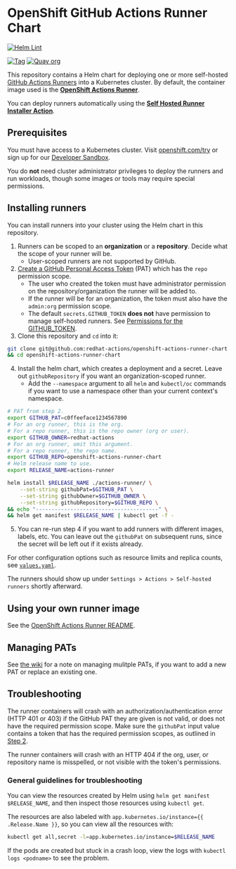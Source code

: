 # OpenShift GitHub Actions Runner Chart

[![Helm Lint](https://github.com/redhat-actions/openshift-actions-runner-chart/workflows/Helm%20Lint/badge.svg)](https://github.com/redhat-actions/openshift-actions-runner-chart/actions)

[![Tag](https://img.shields.io/github/v/tag/redhat-actions/openshift-actions-runner-chart)](https://github.com/redhat-actions/openshift-actions-runner-chart/tags)
[![Quay org](https://img.shields.io/badge/quay-redhat--github--actions-red)](https://quay.io/organization/redhat-github-actions)

This repository contains a Helm chart for deploying one or more self-hosted [GitHub Actions Runners]((https://docs.github.com/en/free-pro-team@latest/actions/hosting-your-own-runners/about-self-hosted-runners)) into a Kubernetes cluster. By default, the container image used is the [**OpenShift Actions Runner**](https://github.com/redhat-actions/openshift-actions-runner).

You can deploy runners automatically using the [**Self Hosted Runner Installer Action**](https://github.com/redhat-actions/self-hosted-runner-installer).

## Prerequisites
You must have access to a Kubernetes cluster. Visit [openshift.com/try](https://www.openshift.com/try) or sign up for our [Developer Sandbox](https://developers.redhat.com/developer-sandbox).

You do **not** need cluster administrator privileges to deploy the runners and run workloads, though some images or tools may require special permissions.

## Installing runners

You can install runners into your cluster using the Helm chart in this repository.

1. Runners can be scoped to an **organization** or a **repository**. Decide what the scope of your runner will be.
    - User-scoped runners are not supported by GitHub.
<a id="pat-guidelines"></a>
2. [Create a GitHub Personal Access Token](https://docs.github.com/en/free-pro-team@latest/github/authenticating-to-github/creating-a-personal-access-token) (PAT) which has the `repo` permission scope.
    - The user who created the token must have administrator permission on the repository/organization the runner will be added to.
    - If the runner will be for an organization, the token must also have the `admin:org` permission scope.
    - The default `secrets.GITHUB_TOKEN` **does not** have permission to manage self-hosted runners. See [Permissions for the GITHUB_TOKEN](https://docs.github.com/en/actions/reference/authentication-in-a-workflow#permissions-for-the-github_token).
3. Clone this repository and `cd` into it:
```bash
git clone git@github.com:redhat-actions/openshift-actions-runner-chart.git \
&& cd openshift-actions-runner-chart
```
4. Install the helm chart, which creates a deployment and a secret. Leave out `githubRepository` if you want an organization-scoped runner.
    - Add the `--namespace` argument to all `helm` and `kubectl/oc` commands if you want to use a namespace other than your current context's namespace.

```bash
# PAT from step 2.
export GITHUB_PAT=c0ffeeface1234567890
# For an org runner, this is the org.
# For a repo runner, this is the repo owner (org or user).
export GITHUB_OWNER=redhat-actions
# For an org runner, omit this argument.
# For a repo runner, the repo name.
export GITHUB_REPO=openshift-actions-runner-chart
# Helm release name to use.
export RELEASE_NAME=actions-runner

helm install $RELEASE_NAME ./actions-runner/ \
    --set-string githubPat=$GITHUB_PAT \
    --set-string githubOwner=$GITHUB_OWNER \
    --set-string githubRepository=$GITHUB_REPO \
&& echo "---------------------------------------" \
&& helm get manifest $RELEASE_NAME | kubectl get -f -
```

5. You can re-run step 4 if you want to add runners with different images, labels, etc. You can leave out the `githubPat` on subsequent runs, since the secret will be left out if it exists already.

For other configuration options such as resource limits and replica counts, see [`values.yaml`](./actions-runner/values.yaml).

The runners should show up under `Settings > Actions > Self-hosted runners` shortly afterward.

## Using your own runner image
See the [OpenShift Actions Runner README](https://github.com/redhat-actions/openshift-action-runners#README.md).

## Managing PATs
See [the wiki](https://github.com/redhat-actions/openshift-actions-runner-chart/wiki/Managing-PATs) for a note on managing mulitple PATs, if you want to add a new PAT or replace an existing one.

## Troubleshooting
The runner containers will crash with an authorization/authentication error (HTTP 401 or 403) if the GitHub PAT they are given is not valid, or does not have the required permission scope. Make sure the `githubPat` input value contains a token that has the required permission scopes, as outlined in [Step 2](#pat-guidelines).

The runner containers will crash with an HTTP 404 if the org, user, or repository name is misspelled, or not visible with the token's permissions.

### General guidelines for troubleshooting

You can view the resources created by Helm using `helm get manifest $RELEASE_NAME`, and then inspect those resources using `kubectl get`.

The resources are also labeled with `app.kubernetes.io/instance={{ .Release.Name }}`, so you can view all the resources with:

```sh
kubectl get all,secret -l=app.kubernetes.io/instance=$RELEASE_NAME
```

If the pods are created but stuck in a crash loop, view the logs with `kubectl logs <podname>` to see the problem.
